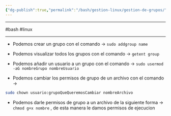 ```yaml
---
{"dg-publish":true,"permalink":"/bash/gestion-linux/gestion-de-grupos/","dgPassFrontmatter":true}
---
```



-----
#bash #linux 

------

- Podemos crear un grupo con el comando -> `sudo addgroup name` 

- Podemos visualizar todos los grupos con el comando -> `getent group`

- Podemos añadir un usuario a un grupo con el comando -> `sudo usermod -aG nombreGrupo nombreUsuario`

- Podemos cambiar los permisos de grupo de un archivo con el comando -> 
```bash 
sudo chown usuario:grupoQueQueremosCambiar nombreArchivo
```

- Podemos darle permisos de grupo a un archivo de la siguiente 
forma -> `chmod g+x nombre` , de esta manera le damos permisos de ejecucion

